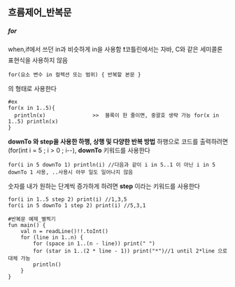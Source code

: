 흐름제어_반복문
---------------

##### for
when,if에서 쓰던 in과 비슷하게 in을 사용함 ❗️코틀린에서는 자바, C와 같은 세미콜론 표현식을 사용하지 않음
```
for(요소 변수 in 컬렉션 또는 범위) { 반복할 본문 }
```
의 형태로 사용한다
```
#ex
for(x in 1..5){
  println(x)               >>  블록이 한 줄이면, 중괄호 생략 가능 for(x in 1..5) println(x)
}
```

__downTo 와 step을 사용한 하행, 상행 및 다양한 반복 방법__
하행으로 코드를 출력하려면(for(int i = 5 ; i > 0 ; i--), __downTo__ 키워드를 사용한다
```
for(i in 5 downTo 1) println(i) //다음과 같이 i in 5..1 이 아닌 i in 5 downTo 1 사용, ..사용시 아무 일도 일어나지 않음
```
   
숫자를 내가 원하는 단계씩 증가하게 하려면 __step__ 이라는 키워드를 사용한다
```
for(i in 1..5 step 2) print(i) //1,3,5
for(i in 5 downTo 1 step 2) print(i) //5,3,1

#반복문 예제_별찍기
fun main() {
    val n = readLine()!!.toInt()
    for (line in 1..n) {
        for (space in 1..(n - line)) print(" ")
        for (star in 1..(2 * line - 1)) print("*")//1 until 2*line 으로 대체 가능
        println()
    }
}
```
